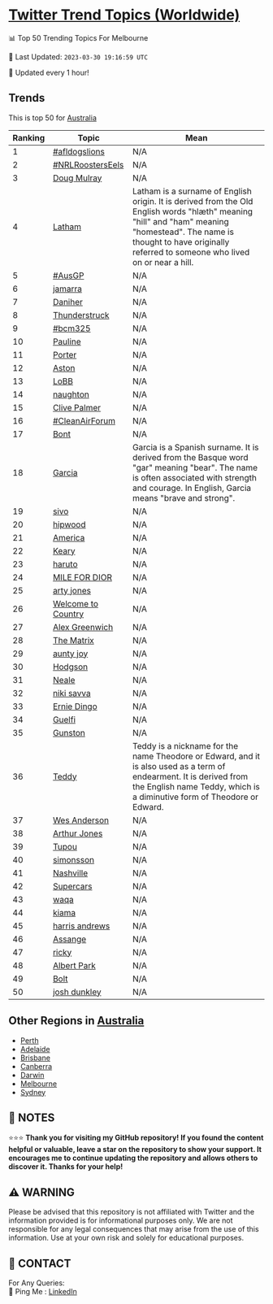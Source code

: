 [Twitter Trend Topics (Worldwide)](https://github.com/ErcinDedeoglu/Twitter-Trend-Topics)
==========


📊 Top 50 Trending Topics For Melbourne

📆 Last Updated: `2023-03-30 19:16:59 UTC`

🔧 Updated every 1 hour!


## Trends

This is top 50 for [Australia](</Australia>)

| Ranking | Topic | Mean |
| ------- | ------------ | ------------ |
| 1 | [#afldogslions](http://twitter.com/search?q=%23afldogslions) | N/A |
| 2 | [#NRLRoostersEels](http://twitter.com/search?q=%23NRLRoostersEels) | N/A |
| 3 | [Doug Mulray](http://twitter.com/search?q=Doug+Mulray) | N/A |
| 4 | [Latham](http://twitter.com/search?q=Latham) | Latham is a surname of English origin. It is derived from the Old English words "hlæth" meaning "hill" and "ham" meaning "homestead". The name is thought to have originally referred to someone who lived on or near a hill. |
| 5 | [#AusGP](http://twitter.com/search?q=%23AusGP) | N/A |
| 6 | [jamarra](http://twitter.com/search?q=jamarra) | N/A |
| 7 | [Daniher](http://twitter.com/search?q=Daniher) | N/A |
| 8 | [Thunderstruck](http://twitter.com/search?q=Thunderstruck) | N/A |
| 9 | [#bcm325](http://twitter.com/search?q=%23bcm325) | N/A |
| 10 | [Pauline](http://twitter.com/search?q=Pauline) | N/A |
| 11 | [Porter](http://twitter.com/search?q=Porter) | N/A |
| 12 | [Aston](http://twitter.com/search?q=Aston) | N/A |
| 13 | [LoBB](http://twitter.com/search?q=LoBB) | N/A |
| 14 | [naughton](http://twitter.com/search?q=naughton) | N/A |
| 15 | [Clive Palmer](http://twitter.com/search?q=Clive+Palmer) | N/A |
| 16 | [#CleanAirForum](http://twitter.com/search?q=%23CleanAirForum) | N/A |
| 17 | [Bont](http://twitter.com/search?q=Bont) | N/A |
| 18 | [Garcia](http://twitter.com/search?q=Garcia) | Garcia is a Spanish surname. It is derived from the Basque word "gar" meaning "bear". The name is often associated with strength and courage. In English, Garcia means "brave and strong". |
| 19 | [sivo](http://twitter.com/search?q=sivo) | N/A |
| 20 | [hipwood](http://twitter.com/search?q=hipwood) | N/A |
| 21 | [America](http://twitter.com/search?q=America) | N/A |
| 22 | [Keary](http://twitter.com/search?q=Keary) | N/A |
| 23 | [haruto](http://twitter.com/search?q=haruto) | N/A |
| 24 | [MILE FOR DIOR](http://twitter.com/search?q=MILE+FOR+DIOR) | N/A |
| 25 | [arty jones](http://twitter.com/search?q=arty+jones) | N/A |
| 26 | [Welcome to Country](http://twitter.com/search?q=Welcome+to+Country) | N/A |
| 27 | [Alex Greenwich](http://twitter.com/search?q=Alex+Greenwich) | N/A |
| 28 | [The Matrix](http://twitter.com/search?q=The+Matrix) | N/A |
| 29 | [aunty joy](http://twitter.com/search?q=aunty+joy) | N/A |
| 30 | [Hodgson](http://twitter.com/search?q=Hodgson) | N/A |
| 31 | [Neale](http://twitter.com/search?q=Neale) | N/A |
| 32 | [niki savva](http://twitter.com/search?q=niki+savva) | N/A |
| 33 | [Ernie Dingo](http://twitter.com/search?q=Ernie+Dingo) | N/A |
| 34 | [Guelfi](http://twitter.com/search?q=Guelfi) | N/A |
| 35 | [Gunston](http://twitter.com/search?q=Gunston) | N/A |
| 36 | [Teddy](http://twitter.com/search?q=Teddy) | Teddy is a nickname for the name Theodore or Edward, and it is also used as a term of endearment. It is derived from the English name Teddy, which is a diminutive form of Theodore or Edward. |
| 37 | [Wes Anderson](http://twitter.com/search?q=Wes+Anderson) | N/A |
| 38 | [Arthur Jones](http://twitter.com/search?q=Arthur+Jones) | N/A |
| 39 | [Tupou](http://twitter.com/search?q=Tupou) | N/A |
| 40 | [simonsson](http://twitter.com/search?q=simonsson) | N/A |
| 41 | [Nashville](http://twitter.com/search?q=Nashville) | N/A |
| 42 | [Supercars](http://twitter.com/search?q=Supercars) | N/A |
| 43 | [waqa](http://twitter.com/search?q=waqa) | N/A |
| 44 | [kiama](http://twitter.com/search?q=kiama) | N/A |
| 45 | [harris andrews](http://twitter.com/search?q=harris+andrews) | N/A |
| 46 | [Assange](http://twitter.com/search?q=Assange) | N/A |
| 47 | [ricky](http://twitter.com/search?q=ricky) | N/A |
| 48 | [Albert Park](http://twitter.com/search?q=Albert+Park) | N/A |
| 49 | [Bolt](http://twitter.com/search?q=Bolt) | N/A |
| 50 | [josh dunkley](http://twitter.com/search?q=josh+dunkley) | N/A |



## Other Regions in [Australia](</Australia>)

* [Perth](</Australia/Perth.md>)
* [Adelaide](</Australia/Adelaide.md>)
* [Brisbane](</Australia/Brisbane.md>)
* [Canberra](</Australia/Canberra.md>)
* [Darwin](</Australia/Darwin.md>)
* [Melbourne](</Australia/Melbourne.md>)
* [Sydney](</Australia/Sydney.md>)



## 📝 NOTES

⭐⭐⭐ **Thank you for visiting my GitHub repository! If you found the content helpful or valuable, leave a star on the repository to show your support. It encourages me to continue updating the repository and allows others to discover it. Thanks for your help!**


## ⚠️ WARNING

Please be advised that this repository is not affiliated with Twitter and the information provided is for informational purposes only. We are not responsible for any legal consequences that may arise from the use of this information. Use at your own risk and solely for educational purposes.


## 📨 CONTACT

 For Any Queries:  
            🏓 Ping Me : [LinkedIn](https://www.linkedin.com/in/ercindedeoglu/)
